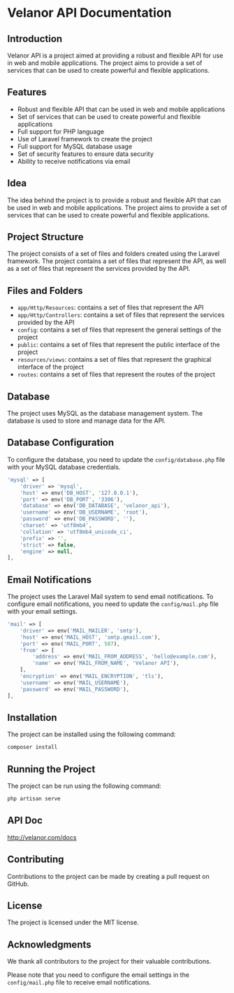 
# Velanor API Documentation

## Introduction

Velanor API is a project aimed at providing a robust and flexible API for use in web and mobile applications. The project aims to provide a set of services that can be used to create powerful and flexible applications.

## Features

* Robust and flexible API that can be used in web and mobile applications
* Set of services that can be used to create powerful and flexible applications
* Full support for PHP language
* Use of Laravel framework to create the project
* Full support for MySQL database usage
* Set of security features to ensure data security
* Ability to receive notifications via email

## Idea

The idea behind the project is to provide a robust and flexible API that can be used in web and mobile applications. The project aims to provide a set of services that can be used to create powerful and flexible applications.

## Project Structure

The project consists of a set of files and folders created using the Laravel framework. The project contains a set of files that represent the API, as well as a set of files that represent the services provided by the API.

## Files and Folders

* `app/Http/Resources`: contains a set of files that represent the API
* `app/Http/Controllers`: contains a set of files that represent the services provided by the API
* `config`: contains a set of files that represent the general settings of the project
* `public`: contains a set of files that represent the public interface of the project
* `resources/views`: contains a set of files that represent the graphical interface of the project
* `routes`: contains a set of files that represent the routes of the project

## Database

The project uses MySQL as the database management system. The database is used to store and manage data for the API.

## Database Configuration

To configure the database, you need to update the `config/database.php` file with your MySQL database credentials.

```php
'mysql' => [
    'driver' => 'mysql',
    'host' => env('DB_HOST', '127.0.0.1'),
    'port' => env('DB_PORT', '3306'),
    'database' => env('DB_DATABASE', 'velanor_api'),
    'username' => env('DB_USERNAME', 'root'),
    'password' => env('DB_PASSWORD', ''),
    'charset' => 'utf8mb4',
    'collation' => 'utf8mb4_unicode_ci',
    'prefix' => '',
    'strict' => false,
    'engine' => null,
],
```

## Email Notifications

The project uses the Laravel Mail system to send email notifications. To configure email notifications, you need to update the `config/mail.php` file with your email settings.

```php
'mail' => [
    'driver' => env('MAIL_MAILER', 'smtp'),
    'host' => env('MAIL_HOST', 'smtp.gmail.com'),
    'port' => env('MAIL_PORT', 587),
    'from' => [
        'address' => env('MAIL_FROM_ADDRESS', 'hello@example.com'),
        'name' => env('MAIL_FROM_NAME', 'Velanor API'),
    ],
    'encryption' => env('MAIL_ENCRYPTION', 'tls'),
    'username' => env('MAIL_USERNAME'),
    'password' => env('MAIL_PASSWORD'),
],
```

## Installation

The project can be installed using the following command:

```bash
composer install
```

## Running the Project

The project can be run using the following command:

```bash
php artisan serve
```

## API Doc
http://velanor.com/docs

## Contributing

Contributions to the project can be made by creating a pull request on GitHub.

## License

The project is licensed under the MIT license.

## Acknowledgments

We thank all contributors to the project for their valuable contributions.

Please note that you need to configure the email settings in the `config/mail.php` file to receive email notifications.
